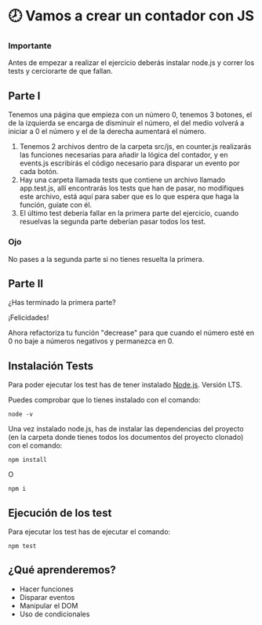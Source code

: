 # :clock8: Vamos a crear un contador con JS

### Importante
Antes de empezar a realizar el ejercicio deberás instalar node.js y correr los tests y cerciorarte de que fallan.

## Parte I

Tenemos una página que empieza con un número 0, tenemos 3 botones, el de la izquierda se encarga de disminuir el número, el del medio volverá a iniciar a 0 el número y el de la derecha aumentará el número.

1. Tenemos 2 archivos dentro de la carpeta src/js, en counter.js realizarás las funciones necesarias para añadir la lógica del contador, y en events.js escribirás el código necesario para disparar un evento por cada botón.
2. Hay una carpeta llamada tests que contiene un archivo llamado app.test.js, allí encontrarás los tests que han de pasar, no modifiques este archivo, está aquí para saber que es lo que espera que haga la función, guíate con él.
3. El último test debería fallar en la primera parte del ejercicio, cuando resuelvas la segunda parte deberían pasar todos los test. 


### Ojo
No pases a la segunda parte si no tienes resuelta la primera.

## Parte II

¿Has terminado la primera parte?

¡Felicidades!

Ahora refactoriza tu función "decrease" para que cuando el número esté en 0 no baje a números negativos y permanezca en 0.


## Instalación Tests

Para poder ejecutar los test has de tener instalado [Node.js](https://nodejs.org/es/). Versión LTS.

Puedes comprobar que lo tienes instalado con el comando:

```
node -v
```

Una vez instalado node.js, has de instalar las dependencias del proyecto (en la carpeta donde tienes todos los documentos del proyecto clonado) con el comando:

```
npm install
```
O 
```
npm i
```

## Ejecución de los test

Para ejecutar los test has de ejecutar el comando:

```
npm test

```

## ¿Qué aprenderemos?

- Hacer funciones
- Disparar eventos
- Manipular el DOM
- Uso de condicionales
